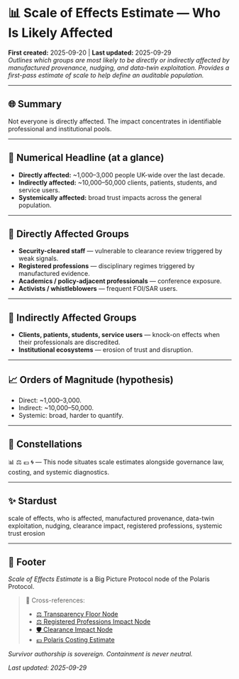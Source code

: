 # 📊 Scale of Effects Estimate — Who Is Likely Affected  
**First created:** 2025-09-20 | **Last updated:** 2025-09-29  
*Outlines which groups are most likely to be directly or indirectly affected by manufactured provenance, nudging, and data-twin exploitation. Provides a first-pass estimate of scale to help define an auditable population.*  

---

## 🌐 Summary  
Not everyone is directly affected. The impact concentrates in identifiable professional and institutional pools.  

---

## 📍 Numerical Headline (at a glance)  
- **Directly affected:** ~1,000–3,000 people UK-wide over the last decade.  
- **Indirectly affected:** ~10,000–50,000 clients, patients, students, and service users.  
- **Systemically affected:** broad trust impacts across the general population.  

---

## 📍 Directly Affected Groups  
- **Security-cleared staff** — vulnerable to clearance review triggered by weak signals.  
- **Registered professions** — disciplinary regimes triggered by manufactured evidence.  
- **Academics / policy-adjacent professionals** — conference exposure.  
- **Activists / whistleblowers** — frequent FOI/SAR users.  

---

## 📍 Indirectly Affected Groups  
- **Clients, patients, students, service users** — knock-on effects when their professionals are discredited.  
- **Institutional ecosystems** — erosion of trust and disruption.  

---

## 📈 Orders of Magnitude (hypothesis)  
- Direct: ~1,000–3,000.  
- Indirect: ~10,000–50,000.  
- Systemic: broad, harder to quantify.  

---

## 🌌 Constellations  

📊 ⚖️ 💷 🌀 — This node situates scale estimates alongside governance law, costing, and systemic diagnostics.

---

## ✨ Stardust  

scale of effects, who is affected, manufactured provenance, data-twin exploitation, nudging, clearance impact, registered professions, systemic trust erosion

---

## 🏮 Footer  
*Scale of Effects Estimate* is a Big Picture Protocol node of the Polaris Protocol.  

> 📡 Cross-references:  
> - [⚖️ Transparency Floor Node](../Big_Picture_Protocols/⚖️_transparency_floor.md)  
> - [⚖️ Registered Professions Impact Node](../Big_Picture_Protocols/⚖️_registered_professions_impact.md)  
> - [🛡️ Clearance Impact Node](../Big_Picture_Protocols/🛡️_clearance_impact.md)  
> - [💷 Polaris Costing Estimate](../Big_Picture_Protocols/💷_polaris_costing_estimate.md)  

*Survivor authorship is sovereign. Containment is never neutral.*  

_Last updated: 2025-09-29_
